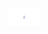
<img  width="50px"  src="https://github.com/AugustoSAP/primeiro-repositorio/blob/main/assets/Easy%20cll.png">
  


